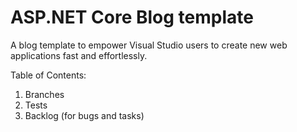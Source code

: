 # ASP.NET Core Blog template

A blog template to empower Visual Studio users to create new web applications fast and effortlessly.

Table of Contents:
1. Branches
2. Tests
3. Backlog (for bugs and tasks)
